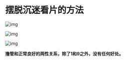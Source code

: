 # 摆脱沉迷看片的方法 

![img](https://pic4.zhimg.com/v2-ec4c7d7ff87f7910dc68b67f2476f11e_r.jpg) 

![img](https://pic4.zhimg.com/v2-8e6d034ba21f4f44040b6134e087c9fa_r.jpg) 

![img](https://pic4.zhimg.com/v2-7b5b7b02a373506f7a8b1414ce4c20fe_r.jpg)



​	**撸管和正常良好的两性关系，除了1和9之外，没有任何好处。**


